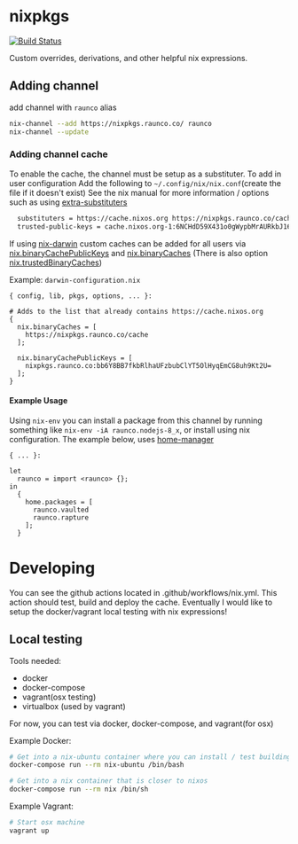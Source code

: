 # nixpkgs
[![Build Status](https://github.com/CorbanR/nixpkgs/workflows/Nixpkgs/badge.svg)](https://github.com/CorbanR/nixpkgs/actions)

Custom overrides, derivations, and other helpful nix expressions.

## Adding channel
add channel with `raunco` alias

```bash
nix-channel --add https://nixpkgs.raunco.co/ raunco
nix-channel --update
```

### Adding channel cache
To enable the cache, the channel must be setup as a substituter. To add in user configuration
Add the following to `~/.config/nix/nix.conf`(create the file if it doesn't exist)
See the nix manual for more information / options such as using [extra-substituters](https://nixos.org/nix/manual/#conf-extra-substituters)

```bash
  substituters = https://cache.nixos.org https://nixpkgs.raunco.co/cache
  trusted-public-keys = cache.nixos.org-1:6NCHdD59X431o0gWypbMrAURkbJ16ZPMQFGspcDShjY= nixpkgs.raunco.co:bb6Y8BB7fkbRlhaUFzbubClYT5OlHyqEmCG8uh9Kt2U=
```

If using [nix-darwin](https://github.com/LnL7/nix-darwin) custom caches can be added for all users via
[nix.binaryCachePublicKeys](https://lnl7.github.io/nix-darwin/manual/index.html#opt-nix.binaryCachePublicKeys) 
and [nix.binaryCaches](https://lnl7.github.io/nix-darwin/manual/index.html#opt-nix.binaryCaches) (There is also option
[nix.trustedBinaryCaches](https://lnl7.github.io/nix-darwin/manual/index.html#opt-nix.trustedBinaryCaches))

Example: `darwin-configuration.nix`

```
{ config, lib, pkgs, options, ... }:

# Adds to the list that already contains https://cache.nixos.org
{
  nix.binaryCaches = [
    https://nixpkgs.raunco.co/cache
  ];

  nix.binaryCachePublicKeys = [
    nixpkgs.raunco.co:bb6Y8BB7fkbRlhaUFzbubClYT5OlHyqEmCG8uh9Kt2U=
  ];
}

```

#### Example Usage
Using `nix-env` you can install a package from this channel by running something like `nix-env -iA raunco.nodejs-8_x`,
or install using nix configuration. The example below, uses [home-manager](https://github.com/rycee/home-manager)

```
{ ... }:

let
  raunco = import <raunco> {};
in
  {
    home.packages = [
      raunco.vaulted
      raunco.rapture
    ];
  }
```

# Developing
You can see the github actions located in .github/workflows/nix.yml. This action should test, build and deploy the cache.
Eventually I would like to setup the docker/vagrant local testing with nix expressions!

## Local testing
Tools needed:
  - docker
  - docker-compose
  - vagrant(osx testing)
  - virtualbox (used by vagrant)

For now, you can test via docker, docker-compose, and vagrant(for osx)

Example Docker:
  ```bash
  # Get into a nix-ubuntu container where you can install / test building / test the channel etc
  docker-compose run --rm nix-ubuntu /bin/bash

  # Get into a nix container that is closer to nixos
  docker-compose run --rm nix /bin/sh
  ```

Example Vagrant:
  ```bash
  # Start osx machine
  vagrant up
  ```
